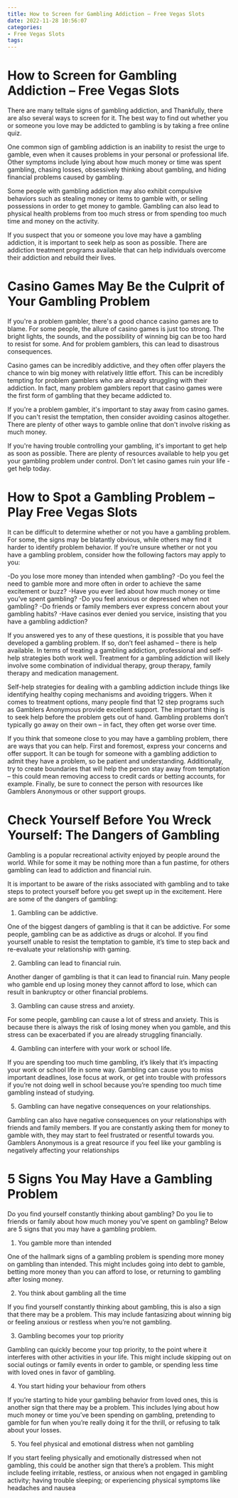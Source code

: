 ```yaml
---
title: How to Screen for Gambling Addiction – Free Vegas Slots 
date: 2022-11-28 10:56:07
categories:
- Free Vegas Slots
tags:
---
```



#  How to Screen for Gambling Addiction – Free Vegas Slots 

There are many telltale signs of gambling addiction, and Thankfully, there are also several ways to screen for it. The best way to find out whether you or someone you love may be addicted to gambling is by taking a free online quiz.

One common sign of gambling addiction is an inability to resist the urge to gamble, even when it causes problems in your personal or professional life. Other symptoms include lying about how much money or time was spent gambling, chasing losses, obsessively thinking about gambling, and hiding financial problems caused by gambling.

Some people with gambling addiction may also exhibit compulsive behaviors such as stealing money or items to gamble with, or selling possessions in order to get money to gamble. Gambling can also lead to physical health problems from too much stress or from spending too much time and money on the activity.

If you suspect that you or someone you love may have a gambling addiction, it is important to seek help as soon as possible. There are addiction treatment programs available that can help individuals overcome their addiction and rebuild their lives.

#  Casino Games May Be the Culprit of Your Gambling Problem 

If you're a problem gambler, there's a good chance casino games are to blame. For some people, the allure of casino games is just too strong. The bright lights, the sounds, and the possibility of winning big can be too hard to resist for some. And for problem gamblers, this can lead to disastrous consequences.

Casino games can be incredibly addictive, and they often offer players the chance to win big money with relatively little effort. This can be incredibly tempting for problem gamblers who are already struggling with their addiction. In fact, many problem gamblers report that casino games were the first form of gambling that they became addicted to.

If you're a problem gambler, it's important to stay away from casino games. If you can't resist the temptation, then consider avoiding casinos altogether. There are plenty of other ways to gamble online that don't involve risking as much money.

If you're having trouble controlling your gambling, it's important to get help as soon as possible. There are plenty of resources available to help you get your gambling problem under control. Don't let casino games ruin your life - get help today.

#  How to Spot a Gambling Problem – Play Free Vegas Slots 

It can be difficult to determine whether or not you have a gambling problem. For some, the signs may be blatantly obvious, while others may find it harder to identify problem behavior. If you’re unsure whether or not you have a gambling problem, consider how the following factors may apply to you:

-Do you lose more money than intended when gambling?
-Do you feel the need to gamble more and more often in order to achieve the same excitement or buzz?
-Have you ever lied about how much money or time you’ve spent gambling?
-Do you feel anxious or depressed when not gambling?
-Do friends or family members ever express concern about your gambling habits?
-Have casinos ever denied you service, insisting that you have a gambling addiction?

If you answered yes to any of these questions, it is possible that you have developed a gambling problem. If so, don’t feel ashamed – there is help available. In terms of treating a gambling addiction, professional and self-help strategies both work well. Treatment for a gambling addiction will likely involve some combination of individual therapy, group therapy, family therapy and medication management. 

Self-help strategies for dealing with a gambling addiction include things like identifying healthy coping mechanisms and avoiding triggers. When it comes to treatment options, many people find that 12 step programs such as Gamblers Anonymous provide excellent support. The important thing is to seek help before the problem gets out of hand. Gambling problems don’t typically go away on their own – in fact, they often get worse over time. 

If you think that someone close to you may have a gambling problem, there are ways that you can help. First and foremost, express your concerns and offer support. It can be tough for someone with a gambling addiction to admit they have a problem, so be patient and understanding. Additionally, try to create boundaries that will help the person stay away from temptation – this could mean removing access to credit cards or betting accounts, for example. Finally, be sure to connect the person with resources like Gamblers Anonymous or other support groups.

#  Check Yourself Before You Wreck Yourself: The Dangers of Gambling 

Gambling is a popular recreational activity enjoyed by people around the world. While for some it may be nothing more than a fun pastime, for others gambling can lead to addiction and financial ruin.

It is important to be aware of the risks associated with gambling and to take steps to protect yourself before you get swept up in the excitement. Here are some of the dangers of gambling:

1. Gambling can be addictive.

One of the biggest dangers of gambling is that it can be addictive. For some people, gambling can be as addictive as drugs or alcohol. If you find yourself unable to resist the temptation to gamble, it’s time to step back and re-evaluate your relationship with gaming.

2. Gambling can lead to financial ruin.

Another danger of gambling is that it can lead to financial ruin. Many people who gamble end up losing money they cannot afford to lose, which can result in bankruptcy or other financial problems.

3. Gambling can cause stress and anxiety.

For some people, gambling can cause a lot of stress and anxiety. This is because there is always the risk of losing money when you gamble, and this stress can be exacerbated if you are already struggling financially.

4. Gambling can interfere with your work or school life.

If you are spending too much time gambling, it’s likely that it’s impacting your work or school life in some way. Gambling can cause you to miss important deadlines, lose focus at work, or get into trouble with professors if you’re not doing well in school because you’re spending too much time gambling instead of studying.

5. Gambling can have negative consequences on your relationships.

Gambling can also have negative consequences on your relationships with friends and family members. If you are constantly asking them for money to gamble with, they may start to feel frustrated or resentful towards you. Gamblers Anonymous is a great resource if you feel like your gambling is negatively affecting your relationships

#  5 Signs You May Have a Gambling Problem

Do you find yourself constantly thinking about gambling? Do you lie to friends or family about how much money you’ve spent on gambling? Below are 5 signs that you may have a gambling problem.

1. You gamble more than intended

One of the hallmark signs of a gambling problem is spending more money on gambling than intended. This might includes going into debt to gamble, betting more money than you can afford to lose, or returning to gambling after losing money.

2. You think about gambling all the time

If you find yourself constantly thinking about gambling, this is also a sign that there may be a problem. This may include fantasizing about winning big or feeling anxious or restless when you’re not gambling.

3. Gambling becomes your top priority

Gambling can quickly become your top priority, to the point where it interferes with other activities in your life. This might include skipping out on social outings or family events in order to gamble, or spending less time with loved ones in favor of gambling.

4. You start hiding your behaviour from others

If you’re starting to hide your gambling behavior from loved ones, this is another sign that there may be a problem. This includes lying about how much money or time you’ve been spending on gambling, pretending to gamble for fun when you’re really doing it for the thrill, or refusing to talk about your losses.

5. You feel physical and emotional distress when not gambling

If you start feeling physically and emotionally distressed when not gambling, this could be another sign that there’s a problem. This might include feeling irritable, restless, or anxious when not engaged in gambling activity; having trouble sleeping; or experiencing physical symptoms like headaches and nausea